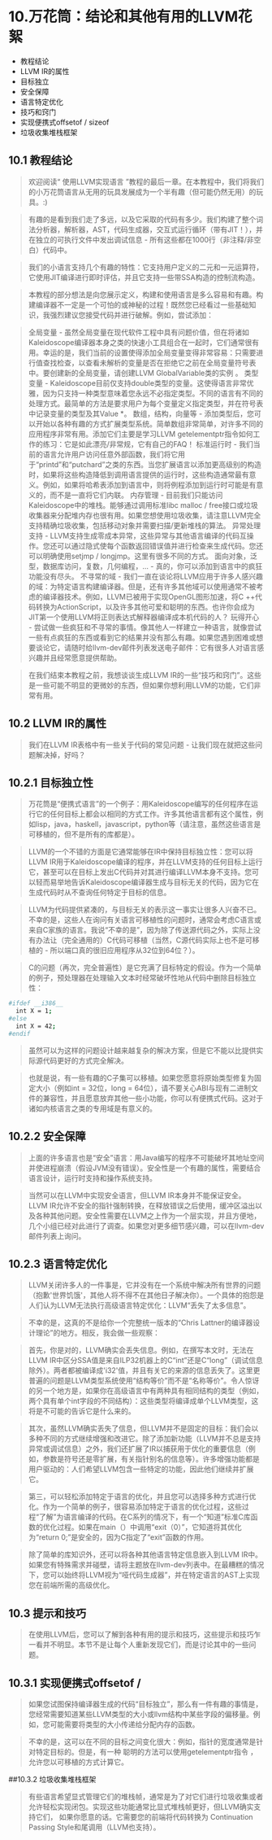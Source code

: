 # 10.万花筒：结论和其他有用的LLVM花絮
* 教程结论
* LLVM IR的属性
* 目标独立
* 安全保障
* 语言特定优化
* 技巧和窍门
* 实现便携式offsetof / sizeof
* 垃圾收集堆栈框架
## 10.1 教程结论
> 欢迎阅读“ 使用LLVM实现语言 ”教程的最后一章。在本教程中，我们将我们的小万花筒语言从无用的玩具发展成为一个半有趣（但可能仍然无用）的玩具。:)

> 有趣的是看到我们走了多远，以及它采取的代码有多少。我们构建了整个词法分析器，解析器，AST，代码生成器，交互式运行循环（带有JIT！），并在独立的可执行文件中发出调试信息 - 所有这些都在1000行（非注释/非空白）代码中。

> 我们的小语言支持几个有趣的特性：它支持用户定义的二元和一元运算符，它使用JIT编译进行即时评估，并且它支持一些带SSA构造的控制流构造。

> 本教程的部分想法是向您展示定义，构建和使用语言是多么容易和有趣。构建编译器不一定是一个可怕的或神秘的过程！既然您已经看过一些基础知识，我强烈建议您接受代码并进行破解。例如，尝试添加：

> 全局变量 - 虽然全局变量在现代软件工程中具有问题价值，但在将诸如Kaleidoscope编译器本身之类的快速小工具组合在一起时，它们通常很有用。幸运的是，我们当前的设置使得添加全局变量变得非常容易：只需要进行值查找检查，以查看未解析的变量是否在拒绝它之前在全局变量符号表中。要创建新的全局变量，请创建LLVM GlobalVariable类的实例 。
> 类型变量 - Kaleidoscope目前仅支持double类型的变量。这使得语言非常优雅，因为只支持一种类型意味着您永远不必指定类型。不同的语言有不同的处理方式。最简单的方法是要求用户为每个变量定义指定类型，并在符号表中记录变量的类型及其Value *。
数组，结构，向量等 - 添加类型后，您可以开始以各种有趣的方式扩展类型系统。简单数组非常简单，对许多不同的应用程序非常有用。添加它们主要是学习LLVM getelementptr指令如何工作的练习：它是如此漂亮/非常规，它有自己的FAQ！
> 标准运行时 - 我们当前的语言允许用户访问任意外部函数，我们将它用于“printd”和“putchard”之类的东西。当您扩展语言以添加更高级别的构造时，如果将这些构造降低到调用语言提供的运行时，这些构造通常最有意义。例如，如果将哈希表添加到语言中，则将例程添加到运行时可能是有意义的，而不是一直将它们内联。
> 内存管理 - 目前我们只能访问Kaleidoscope中的堆栈。能够通过调用标准libc malloc / free接口或垃圾收集器来分配堆内存也很有用。如果您想使用垃圾收集，请注意LLVM完全支持精确垃圾收集，包括移动对象并需要扫描/更新堆栈的算法。
> 异常处理支持 - LLVM支持生成零成本异常，这些异常与其他语言编译的代码互操作。您还可以通过隐式使每个函数返回错误值并进行检查来生成代码。您还可以明确使用setjmp / longjmp。这里有很多不同的方式。
> 面向对象，泛型，数据库访问，复数，几何编程，... - 真的，你可以添加到语言中的疯狂功能没有尽头。
> 不寻常的域 - 我们一直在谈论将LLVM应用于许多人感兴趣的域：为特定语言构建编译器。但是，还有许多其他域可以使用通常不被考虑的编译器技术。例如，LLVM已被用于实现OpenGL图形加速，将C ++代码转换为ActionScript，以及许多其他可爱和聪明的东西。也许你会成为JIT第一个使用LLVM将正则表达式解释器编译成本机代码的人？
> 玩得开心 - 尝试做一些疯狂和不寻常的事情。像其他人一样建立一种语言，就像尝试一些有点疯狂的东西或看到它的结果并没有那么有趣。如果您遇到困难或想要谈论它，请随时给llvm-dev邮件列表发送电子邮件：它有很多人对语言感兴趣并且经常愿意提供帮助。

> 在我们结束本教程之前，我想谈谈生成LLVM IR的一些“技巧和窍门”。这些是一些可能不明显的更微妙的东西，但如果你想利用LLVM的功能，它们非常有用。

## 10.2 LLVM IR的属性
> 我们在LLVM IR表格中有一些关于代码的常见问题 - 让我们现在就把这些问题解决掉，好吗？

## 10.2.1 目标独立性
> 万花筒是“便携式语言”的一个例子：用Kaleidoscope编写的任何程序在运行它的任何目标上都会以相同的方式工作。许多其他语言都有这个属性，例如lisp，java，haskell，javascript，python等（请注意，虽然这些语言是可移植的，但不是所有的库都是）。

> LLVM的一个不错的方面是它通常能够在IR中保持目标独立性：您可以将LLVM IR用于Kaleidoscope编译的程序，并在LLVM支持的任何目标上运行它，甚至可以在目标上发出C代码并对其进行编译LLVM本身不支持。您可以轻而易举地告诉Kaleidoscope编译器生成与目标无关的代码，因为它在生成代码时从不查询任何特定于目标的信息。

> LLVM为代码提供紧凑的，与目标无关的表示这一事实让很多人兴奋不已。不幸的是，这些人在询问有关语言可移植性的问题时，通常会考虑C语言或来自C家族的语言。我说“不幸的是”，因为除了传送源代码之外，实际上没有办法让（完全通用的）C代码可移植（当然，C源代码实际上也不是可移植的 - 所以端口真的很旧应用程序从32位到64位？）。

> C的问题（再次，完全普遍性）​​是它充满了目标特定的假设。作为一个简单的例子，预处理器在处理输入文本时经常破坏性地从代码中删除目标独立性：
```sh
#ifdef __i386__
  int X = 1;
#else
  int X = 42;
#endif
```
> 虽然可以为这样的问题设计越来越复杂的解决方案，但是它不能以比提供实际源代码更好的方式完全解决。

> 也就是说，有一些有趣的C子集可以移植。如果您愿意将原始类型修复为固定大小（例如int = 32位，long = 64位），请不要关心ABI与现有二进制文件的兼容性，并且愿意放弃其他一些小功能，你可以有便携式代码。这对于诸如内核语言之类的专用域是有意义的。

## 10.2.2 安全保障
> 上面的许多语言也是“安全”语言：用Java编写的程序不可能破坏其地址空间并使进程崩溃（假设JVM没有错误）。安全性是一个有趣的属性，需要结合语言设计，运行时支持和操作系统支持。

> 当然可以在LLVM中实现安全语言，但LLVM IR本身并不能保证安全。LLVM IR允许不安全的指针强制转换，在释放错误之后使用，缓冲区溢出以及各种其他问题。安全性需要在LLVM之上作为一个层实现，并且方便地，几个小组已经对此进行了调查。如果您对更多细节感兴趣，可以在llvm-dev邮件列表上询问。

## 10.2.3 语言特定优化
> LLVM关闭许多人的一件事是，它并没有在一个系统中解决所有世界的问题（抱歉'世界饥饿'，其他人将不得不在其他日子解决你）。一个具体的抱怨是人们认为LLVM无法执行高级语言特定优化：LLVM“丢失了太多信息”。

> 不幸的是，这真的不是给你一个完整统一版本的“Chris Lattner的编译器设计理论”的地方。相反，我会做一些观察：

> 首先，你是对的，LLVM确实会丢失信息。例如，在撰写本文时，无法在LLVM IR中区分SSA值是来自ILP32机器上的C“int”还是C“long”（调试信息除外）。两者都被编译成'i32'值，并且有关它的来源的信息丢失了。这里更普遍的问题是LLVM类型系统使用“结构等价”而不是“名称等价”。令人惊讶的另一个地方是，如果你在高级语言中有两种具有相同结构的类型（例如，两个具有单个int字段的不同结构）：这些类型将编译成单个LLVM类型，这将是不可能的告诉它是什么来的。

> 其次，虽然LLVM确实丢失了信息，但LLVM并不是固定的目标：我们会以多种不同的方式继续增强和改进它。除了添加新功能（LLVM并不总是支持异常或调试信息）之外，我们还扩展了IR以捕获用于优化的重要信息（例如，参数是符号还是零扩展，有关指针别名的信息等）。许多增强功能都是用户驱动的：人们希望LLVM包含一些特定的功能，因此他们继续并扩展它。

> 第三，可以轻松添加特定于语言的优化，并且您可以选择多种方式进行优化。作为一个简单的例子，很容易添加特定于语言的优化过程，这些过程“了解”为语言编译的代码。在C系列的情况下，有一个“知道”标准C库函数的优化过程。如果在main（）中调用“exit（0）”，它知道将其优化为“return 0;”是安全的，因为C指定了“exit”函数的作用。

> 除了简单的库知识外，还可以将各种其他语言特定信息嵌入到LLVM IR中。如果您有特殊需求并碰壁，请将主题放在llvm-dev列表中。在最糟糕的情况下，您可以始终将LLVM视为“哑代码生成器”，并在特定语言的AST上实现您在前端所需的高级优化。

## 10.3 提示和技巧
> 在使用LLVM后，您可以了解到各种有用的提示和技巧，这些提示和技巧乍一看并不明显。本节不是让每个人重新发现它们，而是讨论其中的一些问题。

## 10.3.1 实现便携式offsetof / 
> 如果您试图保持编译器生成的代码“目标独立”，那么有一件有趣的事情是，您经常需要知道某些LLVM类型的大小或llvm结构中某些字段的偏移量。例如，您可能需要将类型的大小传递给分配内存的函数。

> 不幸的是，这可以在不同的目标之间变化很大：例如，指针的宽度通常是针对特定目标的。但是，有一种 聪明的方法可以使用getelementptr指令 ，允许您以可移植的方式计算它。

##10.3.2 垃圾收集堆栈框架
> 有些语言希望显式管理它们的堆栈帧，通常是为了对它们进行垃圾收集或者允许轻松实现闭包。实现这些功能通常比显式堆栈帧更好，但LLVM确实支持它们， 如果你愿意的话。它需要您的前端将代码转换为 Continuation Passing Style和尾调用（LLVM也支持）。